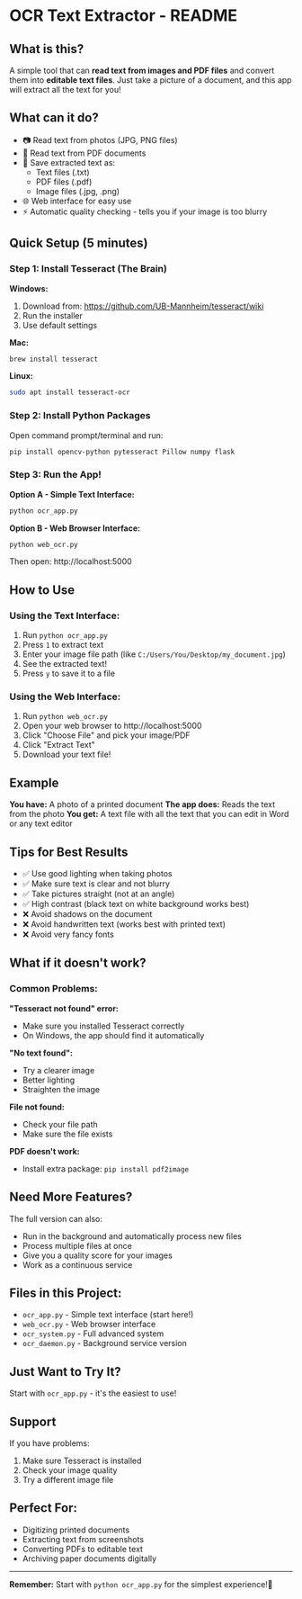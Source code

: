 # OCR Text Extractor - README

## What is this?
A simple tool that can **read text from images and PDF files** and convert them into **editable text files**. Just take a picture of a document, and this app will extract all the text for you!

## What can it do?
- 📷 Read text from photos (JPG, PNG files)
- 📄 Read text from PDF documents
- 💾 Save extracted text as:
  - Text files (.txt)
  - PDF files (.pdf) 
  - Image files (.jpg, .png)
- 🌐 Web interface for easy use
- ⚡ Automatic quality checking - tells you if your image is too blurry

## Quick  Setup (5 minutes)

### Step 1: Install Tesseract (The Brain)
**Windows:**
1. Download from: https://github.com/UB-Mannheim/tesseract/wiki
2. Run the installer
3. Use default settings

**Mac:**
```bash
brew install tesseract
```

**Linux:**
```bash
sudo apt install tesseract-ocr
```

### Step 2: Install Python Packages
Open command prompt/terminal and run:
```bash
pip install opencv-python pytesseract Pillow numpy flask
```

### Step 3: Run the App!
**Option A - Simple Text Interface:**
```bash
python ocr_app.py
```

**Option B - Web Browser Interface:**
```bash
python web_ocr.py
```
Then open: http://localhost:5000

## How to Use

### Using the Text Interface:
1. Run `python ocr_app.py`
2. Press `1` to extract text
3. Enter your image file path (like `C:/Users/You/Desktop/my_document.jpg`)
4. See the extracted text!
5. Press `y` to save it to a file

### Using the Web Interface:
1. Run `python web_ocr.py`
2. Open your web browser to http://localhost:5000
3. Click "Choose File" and pick your image/PDF
4. Click "Extract Text"
5. Download your text file!

## Example
**You have:** A photo of a printed document
**The app does:** Reads the text from the photo
**You get:** A text file with all the text that you can edit in Word or any text editor

## Tips for Best Results
- ✅ Use good lighting when taking photos
- ✅ Make sure text is clear and not blurry
- ✅ Take pictures straight (not at an angle)
- ✅ High contrast (black text on white background works best)
- ❌ Avoid shadows on the document
- ❌ Avoid handwritten text (works best with printed text)
- ❌ Avoid very fancy fonts

## What if it doesn't work?

### Common Problems:

**"Tesseract not found" error:**
- Make sure you installed Tesseract correctly
- On Windows, the app should find it automatically

**"No text found":**
- Try a clearer image
- Better lighting
- Straighten the image

**File not found:**
- Check your file path
- Make sure the file exists

**PDF doesn't work:**
- Install extra package: `pip install pdf2image`

## Need More Features?

The full version can also:
- Run in the background and automatically process new files
- Process multiple files at once
- Give you a quality score for your images
- Work as a continuous service

## Files in this Project:
- `ocr_app.py` - Simple text interface (start here!)
- `web_ocr.py` - Web browser interface
- `ocr_system.py` - Full advanced system
- `ocr_daemon.py` - Background service version

## Just Want to Try It?
Start with `ocr_app.py` - it's the easiest to use!

## Support
If you have problems:
1. Make sure Tesseract is installed
2. Check your image quality
3. Try a different image file

## Perfect For:
- Digitizing printed documents
- Extracting text from screenshots
- Converting PDFs to editable text
- Archiving paper documents digitally

---

**Remember:** Start with `python ocr_app.py` for the simplest experience!🚀